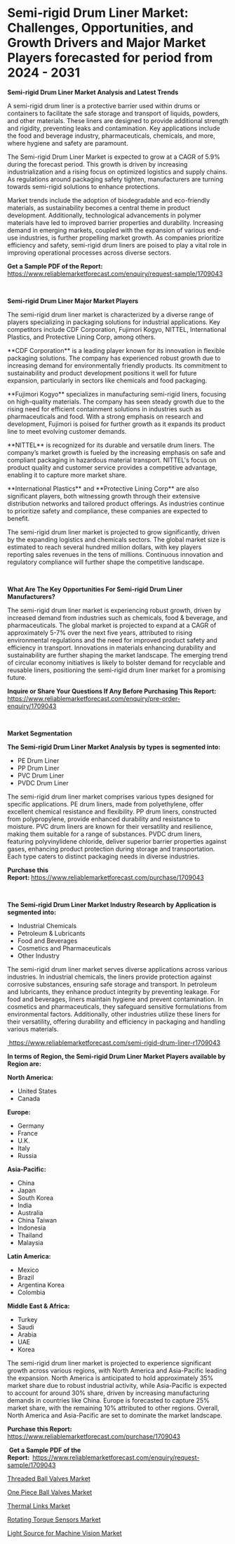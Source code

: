 <p><h1>Semi-rigid Drum Liner Market: Challenges, Opportunities, and Growth Drivers and Major Market Players forecasted for period from 2024 - 2031</h1></p><p><strong>Semi-rigid Drum Liner Market Analysis and Latest Trends</strong></p>
<p><p>A semi-rigid drum liner is a protective barrier used within drums or containers to facilitate the safe storage and transport of liquids, powders, and other materials. These liners are designed to provide additional strength and rigidity, preventing leaks and contamination. Key applications include the food and beverage industry, pharmaceuticals, chemicals, and more, where hygiene and safety are paramount.</p><p>The Semi-rigid Drum Liner Market is expected to grow at a CAGR of 5.9% during the forecast period. This growth is driven by increasing industrialization and a rising focus on optimized logistics and supply chains. As regulations around packaging safety tighten, manufacturers are turning towards semi-rigid solutions to enhance protections. </p><p>Market trends include the adoption of biodegradable and eco-friendly materials, as sustainability becomes a central theme in product development. Additionally, technological advancements in polymer materials have led to improved barrier properties and durability. Increasing demand in emerging markets, coupled with the expansion of various end-use industries, is further propelling market growth. As companies prioritize efficiency and safety, semi-rigid drum liners are poised to play a vital role in improving operational processes across diverse sectors.</p></p>
<p><strong>Get a Sample PDF of the Report:&nbsp;</strong> <a href="https://www.reliablemarketforecast.com/enquiry/request-sample/1709043?utm_campaign=1326&utm_medium=2&utm_source=Github&utm_content=ia&utm_term=21102024&utm_id=semi-rigid-drum-liner">https://www.reliablemarketforecast.com/enquiry/request-sample/1709043</a></p>
<p>&nbsp;</p>
<p><strong>Semi-rigid Drum Liner Major Market Players</strong></p>
<p><p>The semi-rigid drum liner market is characterized by a diverse range of players specializing in packaging solutions for industrial applications. Key competitors include CDF Corporation, Fujimori Kogyo, NITTEL, International Plastics, and Protective Lining Corp, among others.</p><p>**CDF Corporation** is a leading player known for its innovation in flexible packaging solutions. The company has experienced robust growth due to increasing demand for environmentally friendly products. Its commitment to sustainability and product development positions it well for future expansion, particularly in sectors like chemicals and food packaging.</p><p>**Fujimori Kogyo** specializes in manufacturing semi-rigid liners, focusing on high-quality materials. The company has seen steady growth due to the rising need for efficient containment solutions in industries such as pharmaceuticals and food. With a strong emphasis on research and development, Fujimori is poised for further growth as it expands its product line to meet evolving customer demands.</p><p>**NITTEL** is recognized for its durable and versatile drum liners. The company’s market growth is fueled by the increasing emphasis on safe and compliant packaging in hazardous material transport. NITTEL's focus on product quality and customer service provides a competitive advantage, enabling it to capture more market share.</p><p>**International Plastics** and **Protective Lining Corp** are also significant players, both witnessing growth through their extensive distribution networks and tailored product offerings. As industries continue to prioritize safety and compliance, these companies are expected to benefit.</p><p>The semi-rigid drum liner market is projected to grow significantly, driven by the expanding logistics and chemicals sectors. The global market size is estimated to reach several hundred million dollars, with key players reporting sales revenues in the tens of millions. Continuous innovation and regulatory compliance will further shape the competitive landscape.</p></p>
<p>&nbsp;</p>
<p><strong>What Are The Key Opportunities For Semi-rigid Drum Liner Manufacturers?</strong></p>
<p><p>The semi-rigid drum liner market is experiencing robust growth, driven by increased demand from industries such as chemicals, food & beverage, and pharmaceuticals. The global market is projected to expand at a CAGR of approximately 5-7% over the next five years, attributed to rising environmental regulations and the need for improved product safety and efficiency in transport. Innovations in materials enhancing durability and sustainability are further shaping the market landscape. The emerging trend of circular economy initiatives is likely to bolster demand for recyclable and reusable liners, positioning the semi-rigid drum liner market for a promising future.</p></p>
<p><strong>Inquire or Share Your Questions If Any Before Purchasing This Report:</strong> <a href="https://www.reliablemarketforecast.com/enquiry/pre-order-enquiry/1709043?utm_campaign=1326&utm_medium=2&utm_source=Github&utm_content=ia&utm_term=21102024&utm_id=semi-rigid-drum-liner">https://www.reliablemarketforecast.com/enquiry/pre-order-enquiry/1709043</a></p>
<p>&nbsp;</p>
<p><strong>Market Segmentation</strong></p>
<p><strong>The Semi-rigid Drum Liner Market Analysis by types is segmented into:</strong></p>
<p><ul><li>PE Drum Liner</li><li>PP Drum Liner</li><li>PVC Drum Liner</li><li>PVDC Drum Liner</li></ul></p>
<p><p>The semi-rigid drum liner market comprises various types designed for specific applications. PE drum liners, made from polyethylene, offer excellent chemical resistance and flexibility. PP drum liners, constructed from polypropylene, provide enhanced durability and resistance to moisture. PVC drum liners are known for their versatility and resilience, making them suitable for a range of substances. PVDC drum liners, featuring polyvinylidene chloride, deliver superior barrier properties against gases, enhancing product protection during storage and transportation. Each type caters to distinct packaging needs in diverse industries.</p></p>
<p><strong>Purchase this Report:&nbsp;</strong><a href="https://www.reliablemarketforecast.com/purchase/1709043?utm_campaign=1326&utm_medium=2&utm_source=Github&utm_content=ia&utm_term=21102024&utm_id=semi-rigid-drum-liner">https://www.reliablemarketforecast.com/purchase/1709043</a></p>
<p>&nbsp;</p>
<p><strong>The Semi-rigid Drum Liner Market Industry Research by Application is segmented into:</strong></p>
<p><ul><li>Industrial Chemicals</li><li>Petroleum & Lubricants</li><li>Food and Beverages</li><li>Cosmetics and Pharmaceuticals</li><li>Other Industry</li></ul></p>
<p><p>The semi-rigid drum liner market serves diverse applications across various industries. In industrial chemicals, the liners provide protection against corrosive substances, ensuring safe storage and transport. In petroleum and lubricants, they enhance product integrity by preventing leakage. For food and beverages, liners maintain hygiene and prevent contamination. In cosmetics and pharmaceuticals, they safeguard sensitive formulations from environmental factors. Additionally, other industries utilize these liners for their versatility, offering durability and efficiency in packaging and handling various materials.</p></p>
<p><a href="https://www.reliablemarketforecast.com/semi-rigid-drum-liner-r1709043?utm_campaign=1326&utm_medium=2&utm_source=Github&utm_content=ia&utm_term=21102024&utm_id=semi-rigid-drum-liner">&nbsp;https://www.reliablemarketforecast.com/semi-rigid-drum-liner-r1709043</a></p>
<p><strong>In terms of Region, the Semi-rigid Drum Liner Market Players available by Region are:</strong></p>
<p>
    <p> <strong> North America: </strong>
        <ul>
            <li>United States</li>
            <li>Canada</li>
        </ul>
        </p> 
    <p> <strong> Europe: </strong>
        <ul>
            <li>Germany</li>
            <li>France</li>
            <li>U.K.</li>
            <li>Italy</li>
            <li>Russia</li>
        </ul>
        </p> 
    <p> <strong> Asia-Pacific: </strong>
        <ul>
            <li>China</li>
            <li>Japan</li>
            <li>South Korea</li>
            <li>India</li>
            <li>Australia</li>
            <li>China Taiwan</li>
            <li>Indonesia</li>
            <li>Thailand</li>
            <li>Malaysia</li>
        </ul>
        </p> 
    <p> <strong> Latin America: </strong>
        <ul>
            <li>Mexico</li>
            <li>Brazil</li>
            <li>Argentina Korea</li>
            <li>Colombia</li>
        </ul>
        </p> 
    <p> <strong> Middle East & Africa: </strong>
        <ul>
            <li>Turkey</li>
            <li>Saudi</li>
            <li>Arabia</li>
            <li>UAE</li>
            <li>Korea</li>
        </ul>
    </p>
    </p>
<p><p>The semi-rigid drum liner market is projected to experience significant growth across various regions, with North America and Asia-Pacific leading the expansion. North America is anticipated to hold approximately 35% market share due to robust industrial activity, while Asia-Pacific is expected to account for around 30% share, driven by increasing manufacturing demands in countries like China. Europe is forecasted to capture 25% market share, with the remaining 10% attributed to other regions. Overall, North America and Asia-Pacific are set to dominate the market landscape.</p></p>
<p><strong>Purchase this Report: </strong><a href="https://www.reliablemarketforecast.com/purchase/1709043?utm_campaign=1326&utm_medium=2&utm_source=Github&utm_content=ia&utm_term=21102024&utm_id=semi-rigid-drum-liner">https://www.reliablemarketforecast.com/purchase/1709043</a></p>
<p>&nbsp;<strong>Get a Sample PDF of the Report:&nbsp;&nbsp;</strong><a href="https://www.reliablemarketforecast.com/enquiry/request-sample/1709043?utm_campaign=1326&utm_medium=2&utm_source=Github&utm_content=ia&utm_term=21102024&utm_id=semi-rigid-drum-liner">https://www.reliablemarketforecast.com/enquiry/request-sample/1709043</a></p>
<p><strong></strong></p>
<p><p><a href="https://www.linkedin.com/pulse/threaded-ball-valves-market-velocity-109-cagr-trajectory-2024-2031-fxmlc?utm_campaign=1326&utm_medium=2&utm_source=Github&utm_content=ia&utm_term=21102024&utm_id=semi-rigid-drum-liner">Threaded Ball Valves Market</a></p><p><a href="https://www.linkedin.com/pulse/one-piece-ball-valves-market-industry-trends-forecast-period-crw4c?utm_campaign=1326&utm_medium=2&utm_source=Github&utm_content=ia&utm_term=21102024&utm_id=semi-rigid-drum-liner">One Piece Ball Valves Market</a></p><p><a href="https://issuu.com/reportprime-2/docs/thermal-links-market-size-2030.pptx_f597b0a6f87b4b?utm_campaign=1326&utm_medium=2&utm_source=Github&utm_content=ia&utm_term=21102024&utm_id=semi-rigid-drum-liner">Thermal Links Market</a></p><p><a href="https://issuu.com/reportprime-2/docs/rotating-torque-sensors-market-size_312496763183e6?utm_campaign=1326&utm_medium=2&utm_source=Github&utm_content=ia&utm_term=21102024&utm_id=semi-rigid-drum-liner">Rotating Torque Sensors Market</a></p><p><a href="https://github.com/irfadac/Market-Research-Report-List-5/blob/main/light-source-for-machine-vision-market.md?utm_campaign=1326&utm_medium=2&utm_source=Github&utm_content=ia&utm_term=21102024&utm_id=semi-rigid-drum-liner">Light Source for Machine Vision Market</a></p></p>